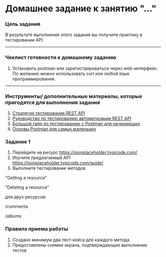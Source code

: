 # Домашнее задание к занятию "..."

### Цель задания

В результате выполнения этого задания вы получите практику в тестировании API.

------

### Чеклист готовности к домашнему заданию

1. Установить postman или зарегистрироваться через web-интерфейс. По желанию можно использовать curl или любой язык программирования.


------

### Инструменты/ дополнительные материалы, которые пригодятся для выполнения задания

1. [Стратегия тестирования REST API](https://habr.com/ru/articles/568360/)
2. [Руководство по тестированию автоматизации REST API](https://www.loadview-testing.com/ru/blog/%D1%80%D1%83%D0%BA%D0%BE%D0%B2%D0%BE%D0%B4%D1%81%D1%82%D0%B2%D0%BE-%D0%BF%D0%BE-%D1%82%D0%B5%D1%81%D1%82%D0%B8%D1%80%D0%BE%D0%B2%D0%B0%D0%BD%D0%B8%D1%8E-%D0%B0%D0%B2%D1%82%D0%BE%D0%BC%D0%B0%D1%82/)
3. [Большой гайд по тестированию с Postman для начинающих](https://testengineer.ru/gajd-po-testirovaniyu-v-postman/)
4. [Основы Postman для самых маленьких](https://habr.com/ru/companies/maxilect/articles/596789/)



### Задание 1

1. Перейдите на ресурс https://jsonplaceholder.typicode.com/
2. Изучите предлагаемый API https://jsonplaceholder.typicode.com/guide/
3. Выполните тестирование методов

"Getting a resource"

"Deleting a resource"

для двух ресурсов:

/comments

/albums

### Правила приема работы

1. Создано минимум два тест-кейса для каждого метода
2. Предоставлены снимки экрана, подтверждающие выполнение тестов
